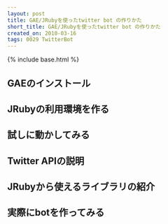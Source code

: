 ```yaml
---
layout: post
title: GAE/JRubyを使ったtwitter bot の作りかた
short_title: GAE/JRubyを使ったtwitter bot の作りかた
created_on: 2010-03-16
tags: 0029 TwitterBot
---
```

{% include base.html %}


## GAEのインストール

## JRubyの利用環境を作る

## 試しに動かしてみる

## Twitter APIの説明

## JRubyから使えるライブラリの紹介

## 実際にbotを作ってみる


